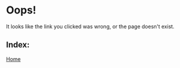 # Oops!
It looks like the link you clicked was wrong, or the page doesn't exist.

## Index:
[Home](c3productions.github.io)
